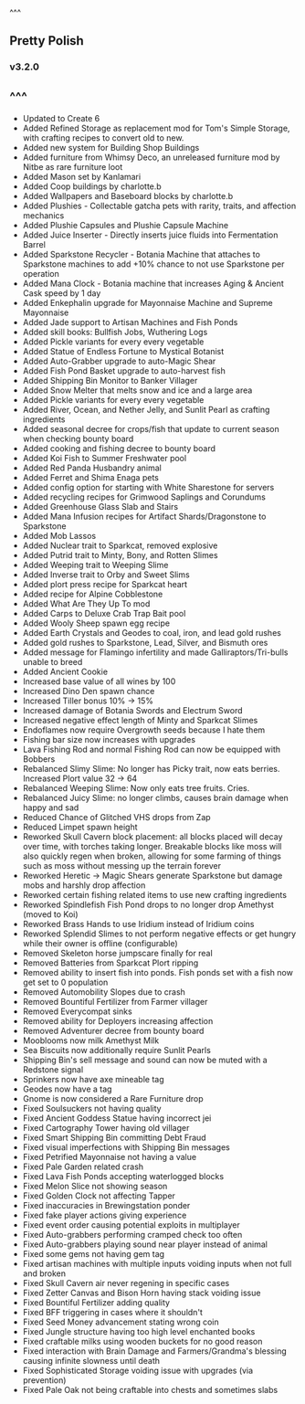 ^^^
## Pretty Polish
### v3.2.0
^^^
--- 
- Updated to Create 6
- Added Refined Storage as replacement mod for Tom's Simple Storage, with crafting recipes to convert old to new.
- Added new system for Building Shop Buildings
- Added furniture from Whimsy Deco, an unreleased furniture mod by Nitbe as rare furniture loot
- Added Mason set by Kanlamari
- Added Coop buildings by charlotte.b
- Added Wallpapers and Baseboard blocks by charlotte.b
- Added Plushies - Collectable gatcha pets with rarity, traits, and affection mechanics
- Added Plushie Capsules and Plushie Capsule Machine
- Added Juice Inserter - Directly inserts juice fluids into Fermentation Barrel
- Added Sparkstone Recycler - Botania Machine that attaches to Sparkstone machines to add +10% chance to not use Sparkstone per operation
- Added Mana Clock - Botania machine that increases Aging & Ancient Cask speed by 1 day 
- Added Enkephalin upgrade for Mayonnaise Machine and Supreme Mayonnaise
- Added Jade support to Artisan Machines and Fish Ponds 
- Added skill books: Bullfish Jobs, Wuthering Logs
- Added Pickle variants for every every vegetable
- Added Statue of Endless Fortune to Mystical Botanist
- Added Auto-Grabber upgrade to auto-Magic Shear
- Added Fish Pond Basket upgrade to auto-harvest fish
- Added Shipping Bin Monitor to Banker Villager
- Added Snow Melter that melts snow and ice and a large area
- Added Pickle variants for every every vegetable
- Added River, Ocean, and Nether Jelly, and Sunlit Pearl as crafting ingredients
- Added seasonal decree for crops/fish that update to current season when checking bounty board
- Added cooking and fishing decree to bounty board
- Added Koi Fish to Summer Freshwater pool
- Added Red Panda Husbandry animal
- Added Ferret and Shima Enaga pets
- Added config option for starting with White Sharestone for servers
- Added recycling recipes for Grimwood Saplings and Corundums
- Added Greenhouse Glass Slab and Stairs
- Added Mana Infusion recipes for Artifact Shards/Dragonstone to Sparkstone
- Added Mob Lassos
- Added Nuclear trait to Sparkcat, removed explosive
- Added Putrid trait to Minty, Bony, and Rotten Slimes
- Added Weeping trait to Weeping Slime
- Added Inverse trait to Orby and Sweet Slims
- Added plort press recipe for Sparkcat heart
- Added recipe for Alpine Cobblestone
- Added What Are They Up To mod
- Added Carps to Deluxe Crab Trap Bait pool
- Added Wooly Sheep spawn egg recipe
- Added Earth Crystals and Geodes to coal, iron, and lead gold rushes
- Added gold rushes to Sparkstone, Lead, Silver, and Bismuth ores
- Added message for Flamingo infertility and made Galliraptors/Tri-bulls unable to breed
- Added Ancient Cookie
- Increased base value of all wines by 100
- Increased Dino Den spawn chance
- Increased Tiller bonus 10% -> 15%
- Increased damage of Botania Swords and Electrum Sword 
- Increased negative effect length of Minty and Sparkcat Slimes
- Endoflames now require Overgrowth seeds because I hate them
- Fishing bar size now increases with upgrades
- Lava Fishing Rod and normal Fishing Rod can now be equipped with Bobbers
- Rebalanced Slimy Slime: No longer has Picky trait, now eats berries. Increased Plort value 32 -> 64
- Rebalanced Weeping Slime: Now only eats tree fruits. Cries.
- Rebalanced Juicy Slime: no longer climbs, causes brain damage when happy and sad
- Reduced Chance of Glitched VHS drops from Zap
- Reduced Limpet spawn height
- Reworked Skull Cavern block placement: all blocks placed will decay over time, with torches taking longer. Breakable blocks like moss will also quickly regen when broken, allowing for some farming of things such as moss without messing up the terrain forever
- Reworked Heretic -> Magic Shears generate Sparkstone but damage mobs and harshly drop affection
- Reworked certain fishing related items to use new crafting ingredients
- Reworked Spindlefish Fish Pond drops to no longer drop Amethyst (moved to Koi)
- Reworked Brass Hands to use Iridium instead of Iridium coins
- Reworked Splendid Slimes to not perform negative effects or get hungry while their owner is offline (configurable)
- Removed Skeleton horse jumpscare finally for real
- Removed Batteries from Sparkcat Plort ripping
- Removed ability to insert fish into ponds. Fish ponds set with a fish now get set to 0 population
- Removed Automobility Slopes due to crash
- Removed Bountiful Fertilizer from Farmer villager
- Removed Everycompat sinks
- Removed ability for Deployers increasing affection
- Removed Adventurer decree from bounty board
- Mooblooms now milk Amethyst Milk
- Sea Biscuits now additionally require Sunlit Pearls
- Shipping Bin's sell message and sound can now be muted with a Redstone signal
- Sprinkers now have axe mineable tag
- Geodes now have a tag
- Gnome is now considered a Rare Furniture drop
- Fixed Soulsuckers not having quality
- Fixed Ancient Goddess Statue having incorrect jei
- Fixed Cartography Tower having old villager
- Fixed Smart Shipping Bin committing Debt Fraud
- Fixed visual imperfections with Shipping Bin messages
- Fixed Petrified Mayonnaise not having a value
- Fixed Pale Garden related crash
- Fixed Lava Fish Ponds accepting waterlogged blocks
- Fixed Melon Slice not showing season
- Fixed Golden Clock not affecting Tapper
- Fixed inaccuracies in Brewingstation ponder
- Fixed fake player actions giving experience
- Fixed event order causing potential exploits in multiplayer
- Fixed Auto-grabbers performing cramped check too often
- Fixed Auto-grabbers playing sound near player instead of animal
- Fixed some gems not having gem tag
- Fixed artisan machines with multiple inputs voiding inputs when not full and broken
- Fixed Skull Cavern air never regening in specific cases
- Fixed Zetter Canvas and Bison Horn having stack voiding issue
- Fixed Bountiful Fertilizer adding quality
- Fixed BFF triggering in cases where it shouldn't
- Fixed Seed Money advancement stating wrong coin
- Fixed Jungle structure having too high level enchanted books
- Fixed craftable milks using wooden buckets for no good reason
- Fixed interaction with Brain Damage and Farmers/Grandma's blessing causing infinite slowness until death
- Fixed Sophisticated Storage voiding issue with upgrades (via prevention)
- Fixed Pale Oak not being craftable into chests and sometimes slabs